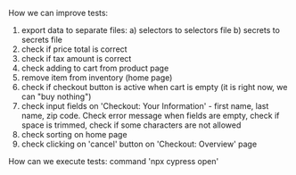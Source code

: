 How we can improve tests:
1. export data to separate files: 
    a) selectors to selectors file
    b) secrets to secrets file
2. check if price total is correct
3. check if tax amount is correct
4. check adding to cart from product page
5. remove item from inventory (home page)
6. check if checkout button is active when cart is empty (it is right now, we can "buy nothing")
7. check input fields on 'Checkout: Your Information' - first name, last name, zip code. Check error message when fields are empty, check if space is trimmed, check if some characters are not allowed
8. check sorting on home page
9. check clicking on 'cancel' button on 'Checkout: Overview' page

How can we execute tests: command 'npx cypress open'
